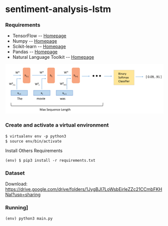 # sentiment-analysis-lstm

### Requirements
* TensorFlow -- [Homepage](https://www.tensorflow.org)
* Numpy -- [Homepage](https://numpy.org)
* Scikit-learn -- [Homepage](https://scikit-learn.org)
* Pandas -- [Homepage](https://pandas.pydata.org/)
* Natural Language Toolkit -- [Homepage](https://www.nltk.org/)

![](docs/sentiment_analysis.png)

### Create and activate a virtual environment
```shell
$ virtualenv env -p python3
$ source env/bin/activate
```

Install Others Requirements
```shell
(env) $ pip3 install -r requirements.txt
```

### Dataset

Download: https://drive.google.com/drive/folders/1JygBJI7LoWsbEirleZZc21CCmbFKHNaI?usp=sharing

### Running]
```shell
(env) python3 main.py
```
